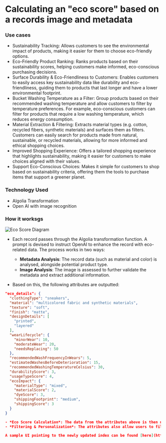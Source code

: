 # Calculating an "eco score" based on a records image and metadata

### Use cases

- Sustainability Tracking: Allows customers to see the environmental impact of products, making it easier for them to choose eco-friendly options.
- Eco-Friendly Product Ranking: Ranks products based on their sustainability scores, helping customers make informed, eco-conscious purchasing decisions.
- Surface Durability & Eco-Friendliness to Customers: Enables customers to easily access key sustainability data like durability and eco-friendliness, guiding them to products that last longer and have a lower environmental footprint.
- Bucket Washing Temperature as a Filter: Group products based on their recommended washing temperature and allow customers to filter by temperature preferences. For example, eco-conscious customers can filter for products that require a low washing temperature, which reduces energy consumption.
- Material Extraction & Filtering: Extracts material types (e.g. cotton, recycled fibers, synthetic materials) and surfaces them as filters. Customers can easily search for products made from natural, sustainable, or recycled materials, allowing for more informed and ethical shopping choices.
- Improved Shopping Experience: Offers a tailored shopping experience that highlights sustainability, making it easier for customers to make choices aligned with their values.
- Support Eco-Conscious Choices: Makes it simple for customers to shop based on sustainability criteria, offering them the tools to purchase items that support a greener planet.

### Technology Used

- Algolia Transformation
- Open AI with image recognition

### How it worksgs

![Eco Score Diagram](https://img.plantuml.biz/plantuml/png/hPJFRjim3CRlUWgYfmJezW0v3CqA5CXfnRgU1qQY4s6ov57KjkpfHzcEawnEqG7pAHRv_VJnZtEN1LbA6un1AudXEHCRYkBb03Vhi4l18soYerzmdsAacdG3c66CJOVpelFK_c1A-y8OSvEuHV4fmfDbtqcVVXaP0fFiKqTnlO7ruwRF7LwDgRRXtOSNhc05d-bxeImW2JfEbl9a27nVrqBJi4WQdMIx9rS2BKrCGi1-jnT8pHpw7YDiwIWcL-_W4a4fE77C2-79vz3O5JoGs3rW2C1a4xiC3QVsqgUvq5ohLGh78yIOa5873neYLFvmhBGH2FhCcPiRG5-j-fDZRB64drucg4F17ZWhLkWuk1KyKNJGac2L0EgBRt57q5IRDka9XaFskQUDgdFzkiP_qmcngBrdZ-4MR0g9boVeNumhXOrTgvSxXVgGpvckC6vzqEsx1HtJ--MhPSuCvRbJctHiLD-qiwjUfLsVX2sXGZ_YWRBNDSGVnBMBIlwQzIBwJou7bexCl6MF7qlUG-b9RbhbBTflzSluvstMtutdTWGQSwSszA_g3m00)

- Each record passes through the Algolia transformation function. A prompt is devised to instruct OpenAI to enhance the record with eco-related data. The process works in two ways:

  - **Metadata Analysis**: The record data (such as material and color) is analysed, alongside potential product type.
  - **Image Analysis**: The image is assessed to further validate the metadata and extract additional information.

- Based on this, the following attributes are outputted:

```json
"eco_details": {
  "clothingType": "sneakers",
  "material": "multicolored fabric and synthetic materials",
  "texture": "soft",
  "finish": "matte",
  "designDetails": [
    "printed",
    "layered"
  ],
  "wearLifecycle": {
    "minorWear": 10,
    "moderateWear": 20,
    "needsReplacing": 50
  },
  "recommendedWashFrequencyInWears": 5,
  "estimatedWashesBeforeDeterioration": 15,
  "recommendedWashingTemperatureCelsius": 30,
  "durabilityScore": 3,
  "usageTypeScore": 4,
  "ecoImpact": {
    "materialType": "mixed",
    "materialScore": 2,
    "dyeScore": 3,
    "shippingFootprint": "medium",
    "shippingScore": 3
  }
}

- *Eco Score Calculation*: The data from the attributes above is then used to calculate an “eco score” value. This score can influence custom product rankings based on sustainability.
- *Filtering & Personalization*: The attributes also allow users to filter products based on eco-related data. When combined with a personalized strategy that takes these factors into account, users can start to see more tailored, eco-friendly products based on their shopping habits.

A sample UI pointing to the newly updated index can be found [here](https://6cmr3k.csb.app/)
```
